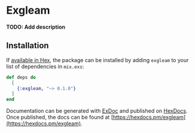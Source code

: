 # Exgleam

**TODO: Add description**

## Installation

If [available in Hex](https://hex.pm/docs/publish), the package can be installed
by adding `exgleam` to your list of dependencies in `mix.exs`:

```elixir
def deps do
  [
    {:exgleam, "~> 0.1.0"}
  ]
end
```

Documentation can be generated with [ExDoc](https://github.com/elixir-lang/ex_doc)
and published on [HexDocs](https://hexdocs.pm). Once published, the docs can
be found at [https://hexdocs.pm/exgleam](https://hexdocs.pm/exgleam).

